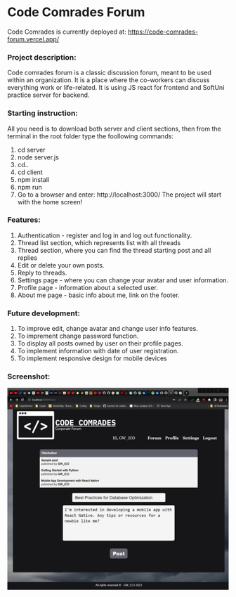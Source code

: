 # Code Comrades Forum
Code Comrades is currently deployed at: 
https://code-comrades-forum.vercel.app/

### Project description: 
Code comrades forum is a classic discussion forum, meant to be used within an organization. It is a place where the co-workers can discuss everything work or life-related. It is using JS react for frontend and SoftUni practice server for backend. 

### Starting instruction:
All you need is to download both server and client sections, then from the terminal in the root folder type the foollowing commands: 
1. cd server
2. node server.js
3. cd.. 
4. cd client
5. npm install
6. npm run 
7. Go to a browser and enter: http://localhost:3000/
The project will start with the home screen!

### Features:
1. Authentication - register and log in and log out functionality. 
2. Thread list section, which represents list with all threads
3. Thread section, where you can find the thread starting post and all replies
4. Edit or delete your own posts. 
5. Reply to threads. 
6. Settings page - where you can change your avatar and user information.
7. Profile page - information about a selected user. 
8. About me page - basic info about me, link on the footer. 

### Future development:
1. To improve edit, change avatar and change user info features. 
2. To imprement change password function. 
3. To display all posts owned by user on their profile pages.
4. To implement information with date of user registration. 
5. To implement responsive design for mobile devices

### Screenshot: 
![code comrades screenshot](https://github.com/hristogwivanov/code-comrades-forum/blob/main/Code%20Comrades%20screenshot.jpg)
